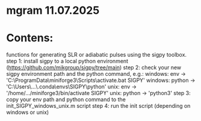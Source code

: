 # mgram 11.07.2025

# Contens:
functions for generating SLR or adiabatic pulses using the sigpy toolbox.
step 1: install sigpy to a local python environment (https://github.com/mikgroup/sigpy/tree/main)
step 2: check your new sigpy environment path and the python command, e.g.:
windows: env -> 'C:\\ProgramData\\miniforge3\\Scripts\\activate.bat SIGPY'
windows: python -> 'C:\\Users\\...\\.conda\\envs\\SIGPY\\python'
unix: env -> '/home/.../miniforge3/bin/activate SIGPY'
unix: python -> 'python3'
step 3: copy your env path and python command to the init_SIGPY_windows_unix.m script
step 4: run the init script (depending on windows or unix)